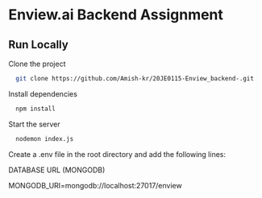 
# Enview.ai Backend Assignment




## Run Locally

Clone the project

```bash
  git clone https://github.com/Amish-kr/20JE0115-Enview_backend-.git
```

Install dependencies

```bash
  npm install
```

Start the server

```bash
  nodemon index.js
```




 Create a .env file in the root directory and add the following lines:

DATABASE URL (MONGODB)

MONGODB_URI=mongodb://localhost:27017/enview








    
